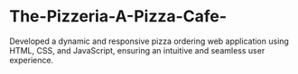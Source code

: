 # The-Pizzeria-A-Pizza-Cafe-
Developed a dynamic and responsive pizza ordering web application using HTML, CSS, and JavaScript, ensuring an intuitive and seamless user experience.
